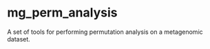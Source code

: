 mg_perm_analysis
================

A set of tools for performing permutation analysis on a metagenomic dataset.

